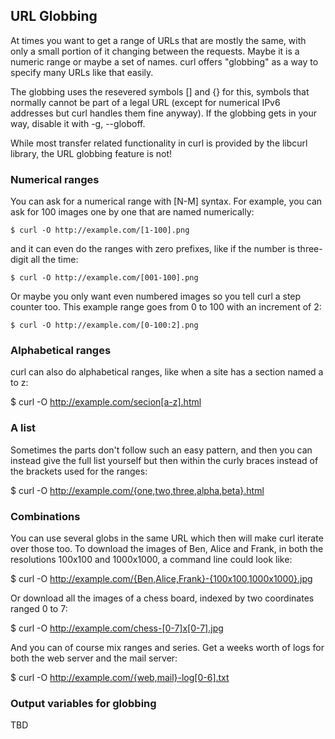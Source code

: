 ## URL Globbing

At times you want to get a range of URLs that are mostly the same, with only a
small portion of it changing between the requests. Maybe it is a numeric range
or maybe a set of names. curl offers "globbing" as a way to specify many URLs
like that easily.

The globbing uses the resevered symbols [] and {} for this, symbols that
normally cannot be part of a legal URL (except for numerical IPv6 addresses
but curl handles them fine anyway). If the globbing gets in your way, disable
it with -g, --globoff.

While most transfer related functionality in curl is provided by the libcurl
library, the URL globbing feature is not!

### Numerical ranges

You can ask for a numerical range with [N-M] syntax. For example, you can ask
for 100 images one by one that are named numerically:

    $ curl -O http://example.com/[1-100].png

and it can even do the ranges with zero prefixes, like if the number is
three-digit all the time:

    $ curl -O http://example.com/[001-100].png

Or maybe you only want even numbered images so you tell curl a step counter
too. This example range goes from 0 to 100 with an increment of 2:

    $ curl -O http://example.com/[0-100:2].png

### Alphabetical ranges

curl can also do alphabetical ranges, like when a site has a section named a
to z:

   $ curl -O http://example.com/secion[a-z].html

### A list

Sometimes the parts don't follow such an easy pattern, and then you can
instead give the full list yourself but then within the curly braces instead
of the brackets used for the ranges:

   $ curl -O http://example.com/{one,two,three,alpha,beta}.html

### Combinations

You can use several globs in the same URL which then will make curl iterate
over those too. To download the images of Ben, Alice and Frank, in both the
resolutions 100x100 and 1000x1000, a command line could look like:

   $ curl -O http://example.com/{Ben,Alice,Frank}-{100x100,1000x1000}.jpg

Or download all the images of a chess board, indexed by two coordinates ranged
0 to 7:

   $ curl -O http://example.com/chess-[0-7]x[0-7].jpg

And you can of course mix ranges and series. Get a weeks worth of logs for
both the web server and the mail server:

   $ curl -O http://example.com/{web,mail}-log[0-6].txt

### Output variables for globbing

TBD
